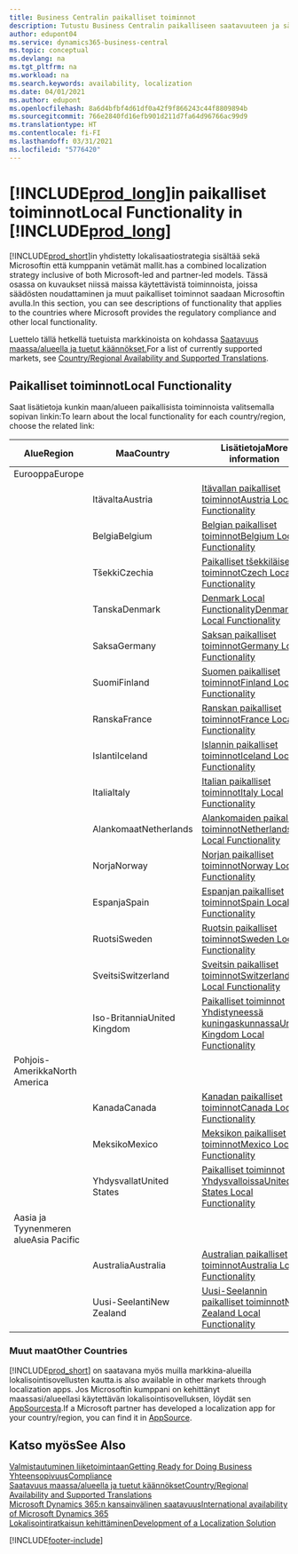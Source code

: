 ```yaml
---
title: Business Centralin paikalliset toiminnot
description: Tutustu Business Centralin paikalliseen saatavuuteen ja sääntelynmukaisuuteen niissä maissa ja alueilla, joissa Microsoft tarjoaa paikallisia toimintoja.
author: edupont04
ms.service: dynamics365-business-central
ms.topic: conceptual
ms.devlang: na
ms.tgt_pltfrm: na
ms.workload: na
ms.search.keywords: availability, localization
ms.date: 04/01/2021
ms.author: edupont
ms.openlocfilehash: 8a6d4bfbf4d61df0a42f9f866243c44f8809894b
ms.sourcegitcommit: 766e2840fd16efb901d211d7fa64d96766ac99d9
ms.translationtype: HT
ms.contentlocale: fi-FI
ms.lasthandoff: 03/31/2021
ms.locfileid: "5776420"
---
```

# <a name="local-functionality-in-prod_long"></a><span data-ttu-id="ed3af-103">[!INCLUDE[prod_long](includes/prod_long.md)]in paikalliset toiminnot</span><span class="sxs-lookup"><span data-stu-id="ed3af-103">Local Functionality in [!INCLUDE[prod_long](includes/prod_long.md)]</span></span>

[!INCLUDE[prod_short](includes/prod_short.md)]<span data-ttu-id="ed3af-104">in yhdistetty lokalisaatiostrategia sisältää sekä Microsoftin että kumppanin vetämät mallit.</span><span class="sxs-lookup"><span data-stu-id="ed3af-104">has a combined localization strategy inclusive of both Microsoft-led and partner-led models.</span></span> <span data-ttu-id="ed3af-105">Tässä osassa on kuvaukset niissä maissa käytettävistä toiminnoista, joissa säädösten noudattaminen ja muut paikalliset toiminnot saadaan Microsoftin avulla.</span><span class="sxs-lookup"><span data-stu-id="ed3af-105">In this section, you can see descriptions of functionality that applies to the countries where Microsoft provides the regulatory compliance and other local functionality.</span></span>  

<span data-ttu-id="ed3af-106">Luettelo tällä hetkellä tuetuista markkinoista on kohdassa [Saatavuus maassa/alueella ja tuetut käännökset.](/dynamics365/business-central/dev-itpro/compliance/apptest-countries-and-translations?toc=/dynamics365/business-central/toc.json)</span><span class="sxs-lookup"><span data-stu-id="ed3af-106">For a list of currently supported markets, see [Country/Regional Availability and Supported Translations](/dynamics365/business-central/dev-itpro/compliance/apptest-countries-and-translations?toc=/dynamics365/business-central/toc.json).</span></span>  

## <a name="local-functionality"></a><span data-ttu-id="ed3af-107">Paikalliset toiminnot</span><span class="sxs-lookup"><span data-stu-id="ed3af-107">Local Functionality</span></span>

<span data-ttu-id="ed3af-108">Saat lisätietoja kunkin maan/alueen paikallisista toiminnoista valitsemalla sopivan linkin:</span><span class="sxs-lookup"><span data-stu-id="ed3af-108">To learn about the local functionality for each country/region, choose the related link:</span></span>

| <span data-ttu-id="ed3af-109">Alue</span><span class="sxs-lookup"><span data-stu-id="ed3af-109">Region</span></span> | <span data-ttu-id="ed3af-110">Maa</span><span class="sxs-lookup"><span data-stu-id="ed3af-110">Country</span></span> | <span data-ttu-id="ed3af-111">Lisätietoja</span><span class="sxs-lookup"><span data-stu-id="ed3af-111">More information</span></span> |
| --- | --- |--- |
| <span data-ttu-id="ed3af-112">Eurooppa</span><span class="sxs-lookup"><span data-stu-id="ed3af-112">Europe</span></span> |  | |
|        | <span data-ttu-id="ed3af-113">Itävalta</span><span class="sxs-lookup"><span data-stu-id="ed3af-113">Austria</span></span> | [<span data-ttu-id="ed3af-114">Itävallan paikalliset toiminnot</span><span class="sxs-lookup"><span data-stu-id="ed3af-114">Austria Local Functionality</span></span>](localfunctionality/austria/austria-local-functionality.md) |
|        | <span data-ttu-id="ed3af-115">Belgia</span><span class="sxs-lookup"><span data-stu-id="ed3af-115">Belgium</span></span> | [<span data-ttu-id="ed3af-116">Belgian paikalliset toiminnot</span><span class="sxs-lookup"><span data-stu-id="ed3af-116">Belgium Local Functionality</span></span>](localfunctionality/belgium/belgium-local-functionality.md) |
|        | <span data-ttu-id="ed3af-117">Tšekki</span><span class="sxs-lookup"><span data-stu-id="ed3af-117">Czechia</span></span> | [<span data-ttu-id="ed3af-118">Paikalliset tšekkiläiset toiminnot</span><span class="sxs-lookup"><span data-stu-id="ed3af-118">Czech Local Functionality</span></span>](localfunctionality/czech/czech-local-functionality.md) |
|        | <span data-ttu-id="ed3af-119">Tanska</span><span class="sxs-lookup"><span data-stu-id="ed3af-119">Denmark</span></span> | [<span data-ttu-id="ed3af-120">Denmark Local Functionality</span><span class="sxs-lookup"><span data-stu-id="ed3af-120">Denmark Local Functionality</span></span>](localfunctionality/denmark/denmark-local-functionality.md) |
|        | <span data-ttu-id="ed3af-121">Saksa</span><span class="sxs-lookup"><span data-stu-id="ed3af-121">Germany</span></span> | [<span data-ttu-id="ed3af-122">Saksan paikalliset toiminnot</span><span class="sxs-lookup"><span data-stu-id="ed3af-122">Germany Local Functionality</span></span>](localfunctionality/germany/germany-local-functionality.md) |
|        | <span data-ttu-id="ed3af-123">Suomi</span><span class="sxs-lookup"><span data-stu-id="ed3af-123">Finland</span></span> | [<span data-ttu-id="ed3af-124">Suomen paikalliset toiminnot</span><span class="sxs-lookup"><span data-stu-id="ed3af-124">Finland Local Functionality</span></span>](localfunctionality/finland/finland-local-functionality.md) |
|        | <span data-ttu-id="ed3af-125">Ranska</span><span class="sxs-lookup"><span data-stu-id="ed3af-125">France</span></span> | [<span data-ttu-id="ed3af-126">Ranskan paikalliset toiminnot</span><span class="sxs-lookup"><span data-stu-id="ed3af-126">France Local Functionality</span></span>](localfunctionality/france/france-local-functionality.md) |
|        | <span data-ttu-id="ed3af-127">Islanti</span><span class="sxs-lookup"><span data-stu-id="ed3af-127">Iceland</span></span> | [<span data-ttu-id="ed3af-128">Islannin paikalliset toiminnot</span><span class="sxs-lookup"><span data-stu-id="ed3af-128">Iceland Local Functionality</span></span>](localfunctionality/iceland/iceland-local-functionality.md) |
|        | <span data-ttu-id="ed3af-129">Italia</span><span class="sxs-lookup"><span data-stu-id="ed3af-129">Italy</span></span> | [<span data-ttu-id="ed3af-130">Italian paikalliset toiminnot</span><span class="sxs-lookup"><span data-stu-id="ed3af-130">Italy Local Functionality</span></span>](localfunctionality/italy/italy-local-functionality.md) |
|        | <span data-ttu-id="ed3af-131">Alankomaat</span><span class="sxs-lookup"><span data-stu-id="ed3af-131">Netherlands</span></span> | [<span data-ttu-id="ed3af-132">Alankomaiden paikalliset toiminnot</span><span class="sxs-lookup"><span data-stu-id="ed3af-132">Netherlands Local Functionality</span></span>](localfunctionality/netherlands/netherlands-local-functionality.md) |
|        | <span data-ttu-id="ed3af-133">Norja</span><span class="sxs-lookup"><span data-stu-id="ed3af-133">Norway</span></span> | [<span data-ttu-id="ed3af-134">Norjan paikalliset toiminnot</span><span class="sxs-lookup"><span data-stu-id="ed3af-134">Norway Local Functionality</span></span>](localfunctionality/norway/norway-local-functionality.md) |
|        | <span data-ttu-id="ed3af-135">Espanja</span><span class="sxs-lookup"><span data-stu-id="ed3af-135">Spain</span></span> | [<span data-ttu-id="ed3af-136">Espanjan paikalliset toiminnot</span><span class="sxs-lookup"><span data-stu-id="ed3af-136">Spain Local Functionality</span></span>](localfunctionality/spain/spain-local-functionality.md) |
|        | <span data-ttu-id="ed3af-137">Ruotsi</span><span class="sxs-lookup"><span data-stu-id="ed3af-137">Sweden</span></span> | [<span data-ttu-id="ed3af-138">Ruotsin paikalliset toiminnot</span><span class="sxs-lookup"><span data-stu-id="ed3af-138">Sweden Local Functionality</span></span>](localfunctionality/sweden/sweden-local-functionality.md) |
|        | <span data-ttu-id="ed3af-139">Sveitsi</span><span class="sxs-lookup"><span data-stu-id="ed3af-139">Switzerland</span></span> | [<span data-ttu-id="ed3af-140">Sveitsin paikalliset toiminnot</span><span class="sxs-lookup"><span data-stu-id="ed3af-140">Switzerland Local Functionality</span></span>](localfunctionality/switzerland/switzerland-local-functionality.md) |
|        | <span data-ttu-id="ed3af-141">Iso-Britannia</span><span class="sxs-lookup"><span data-stu-id="ed3af-141">United Kingdom</span></span> | [<span data-ttu-id="ed3af-142">Paikalliset toiminnot Yhdistyneessä kuningaskunnassa</span><span class="sxs-lookup"><span data-stu-id="ed3af-142">United Kingdom Local Functionality</span></span>](localfunctionality/unitedkingdom/united-kingdom-local-functionality.md) |
| <span data-ttu-id="ed3af-143">Pohjois-Amerikka</span><span class="sxs-lookup"><span data-stu-id="ed3af-143">North America</span></span> |       |  |
|        | <span data-ttu-id="ed3af-144">Kanada</span><span class="sxs-lookup"><span data-stu-id="ed3af-144">Canada</span></span>|[<span data-ttu-id="ed3af-145">Kanadan paikalliset toiminnot</span><span class="sxs-lookup"><span data-stu-id="ed3af-145">Canada Local Functionality</span></span>](localfunctionality/canada/canada-local-functionality.md) |
|        | <span data-ttu-id="ed3af-146">Meksiko</span><span class="sxs-lookup"><span data-stu-id="ed3af-146">Mexico</span></span> | [<span data-ttu-id="ed3af-147">Meksikon paikalliset toiminnot</span><span class="sxs-lookup"><span data-stu-id="ed3af-147">Mexico Local Functionality</span></span>](localfunctionality/mexico/mexico-local-functionality.md) |
|        | <span data-ttu-id="ed3af-148">Yhdysvallat</span><span class="sxs-lookup"><span data-stu-id="ed3af-148">United States</span></span>|[<span data-ttu-id="ed3af-149">Paikalliset toiminnot Yhdysvalloissa</span><span class="sxs-lookup"><span data-stu-id="ed3af-149">United States Local Functionality</span></span>](localfunctionality/unitedstates/united-states-local-functionality.md) |
| <span data-ttu-id="ed3af-150">Aasia ja Tyynenmeren alue</span><span class="sxs-lookup"><span data-stu-id="ed3af-150">Asia Pacific</span></span> |       |  |
|        | <span data-ttu-id="ed3af-151">Australia</span><span class="sxs-lookup"><span data-stu-id="ed3af-151">Australia</span></span> | [<span data-ttu-id="ed3af-152">Australian paikalliset toiminnot</span><span class="sxs-lookup"><span data-stu-id="ed3af-152">Australia Local Functionality</span></span>](localfunctionality/australia/australia-local-functionality.md) |
|        | <span data-ttu-id="ed3af-153">Uusi-Seelanti</span><span class="sxs-lookup"><span data-stu-id="ed3af-153">New Zealand</span></span> | [<span data-ttu-id="ed3af-154">Uusi-Seelannin paikalliset toiminnot</span><span class="sxs-lookup"><span data-stu-id="ed3af-154">New Zealand Local Functionality</span></span>](localfunctionality/newzealand/new-zealand-local-functionality.md) |

### <a name="other-countries"></a><span data-ttu-id="ed3af-155">Muut maat</span><span class="sxs-lookup"><span data-stu-id="ed3af-155">Other Countries</span></span>

[!INCLUDE[prod_short](includes/prod_short.md)] <span data-ttu-id="ed3af-156">on saatavana myös muilla markkina-alueilla lokalisointisovellusten kautta.</span><span class="sxs-lookup"><span data-stu-id="ed3af-156">is also available in other markets through localization apps.</span></span> <span data-ttu-id="ed3af-157">Jos Microsoftin kumppani on kehittänyt maassasi/alueellasi käytettävän lokalisointisovelluksen, löydät sen [AppSourcesta](https://go.microsoft.com/fwlink/?linkid=2081646).</span><span class="sxs-lookup"><span data-stu-id="ed3af-157">If a Microsoft partner has developed a localization app for your country/region, you can find it in [AppSource](https://go.microsoft.com/fwlink/?linkid=2081646).</span></span>

## <a name="see-also"></a><span data-ttu-id="ed3af-158">Katso myös</span><span class="sxs-lookup"><span data-stu-id="ed3af-158">See Also</span></span>

[<span data-ttu-id="ed3af-159">Valmistautuminen liiketoimintaan</span><span class="sxs-lookup"><span data-stu-id="ed3af-159">Getting Ready for Doing Business</span></span>](ui-get-ready-business.md)  
[<span data-ttu-id="ed3af-160">Yhteensopivuus</span><span class="sxs-lookup"><span data-stu-id="ed3af-160">Compliance</span></span>](compliance/compliance-overview.md)  
[<span data-ttu-id="ed3af-161">Saatavuus maassa/alueella ja tuetut käännökset</span><span class="sxs-lookup"><span data-stu-id="ed3af-161">Country/Regional Availability and Supported Translations</span></span>](/dynamics365/business-central/dev-itpro/compliance/apptest-countries-and-translations?toc=/dynamics365/business-central/toc.json)  
[<span data-ttu-id="ed3af-162">Microsoft Dynamics 365:n kansainvälinen saatavuus</span><span class="sxs-lookup"><span data-stu-id="ed3af-162">International availability of Microsoft Dynamics 365</span></span>](/dynamics365/get-started/availability)  
[<span data-ttu-id="ed3af-163">Lokalisointiratkaisun kehittäminen</span><span class="sxs-lookup"><span data-stu-id="ed3af-163">Development of a Localization Solution</span></span>](/dynamics365/business-central/dev-itpro/developer/readiness/readiness-develop-localization)  


[!INCLUDE[footer-include](includes/footer-banner.md)]
